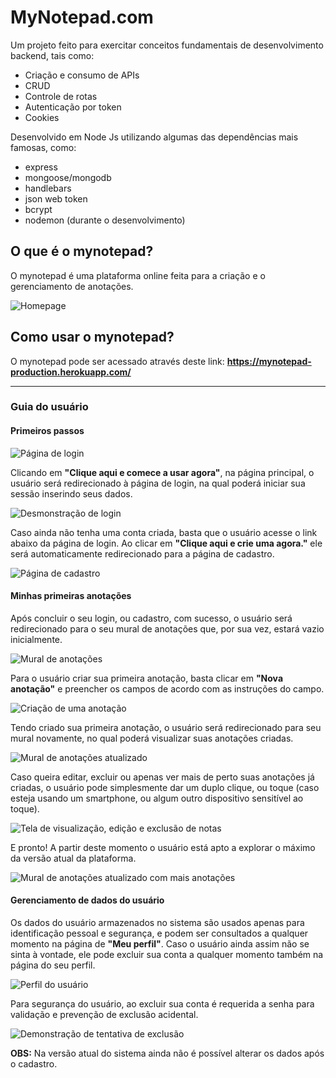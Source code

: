 # MyNotepad.com
  
Um projeto feito para exercitar conceitos fundamentais de desenvolvimento backend, tais como:

 - Criação e consumo de APIs
 - CRUD
 - Controle de rotas
 - Autenticação por token
 - Cookies
 
 Desenvolvido em Node Js utilizando algumas das dependências mais famosas, como:
 
 - express 
 - mongoose/mongodb
 - handlebars 
 - json web token 
 - bcrypt
 - nodemon (durante o desenvolvimento)
  
## O que é o mynotepad?

O mynotepad é uma plataforma online feita para a criação e o gerenciamento de anotações.

![Homepage](project_details/screenshots/home_page.jpg)

## Como usar o mynotepad?

O mynotepad pode ser acessado através deste link: **https://mynotepad-production.herokuapp.com/**

----------------------------------------------------------------------------------------------------------------------------------------------------------------------

### Guia do usuário

#### Primeiros passos
![Página de login](project_details/screenshots/login_page.jpg)

Clicando em **"Clique aqui e comece a usar agora"**, na página principal, o usuário será redirecionado à página de login, na qual poderá iniciar sua sessão inserindo seus dados.

![Desmonstração de login](project_details/screenshots/login_demonstration.jpg)

Caso ainda não tenha uma conta criada, basta que o usuário acesse o link abaixo da página de login. Ao clicar em **"Clique aqui e crie uma agora."** ele será automaticamente redirecionado para a página de cadastro.

![Página de cadastro](project_details/screenshots/sign_up_page.jpg)

#### Minhas primeiras anotações

Após concluir o seu login, ou cadastro, com sucesso, o usuário será redirecionado para o seu mural de anotações que, por sua vez, estará vazio inicialmente.

![Mural de anotações](project_details/screenshots/notepad_page.jpg)

Para o usuário criar sua primeira anotação, basta clicar em **"Nova anotação"** e preencher os campos de acordo com as instruções do campo.

![Criação de uma anotação](project_details/screenshots/note_creation_page.jpg)

Tendo criado sua primeira anotação, o usuário será redirecionado para seu mural novamente, no qual poderá visualizar suas anotações criadas.

![Mural de anotações atualizado](project_details/screenshots/notepad_example.jpg)

Caso queira editar, excluir ou apenas ver mais de perto suas anotações já criadas, o usuário pode simplesmente dar um duplo clique, ou toque (caso esteja usando um smartphone, ou algum outro dispositivo sensitível ao toque).

![Tela de visualização, edição e exclusão de notas](project_details/screenshots/note_edit_page.jpg)

E pronto! A partir deste momento o usuário está apto a explorar o máximo da versão atual da plataforma.

![Mural de anotações atualizado com mais anotações](project_details/screenshots/notepad_example_2.jpg)

#### Gerenciamento de dados do usuário

Os dados do usuário armazenados no sistema são usados apenas para identificação pessoal e segurança, e podem ser consultados a qualquer momento na página de **"Meu perfil"**. Caso o usuário ainda assim não se sinta à vontade, ele pode excluir sua conta a qualquer momento também na página do seu perfil.

![Perfil do usuário](project_details/screenshots/user_profile_page.jpg)

Para segurança do usuário, ao excluir sua conta é requerida a senha para validação e prevenção de exclusão acidental.

![Demonstração de tentativa de exclusão](project_details/screenshots/user_account_delete_example.jpg)

**OBS:** Na versão atual do sistema ainda não é possível alterar os dados após o cadastro.
